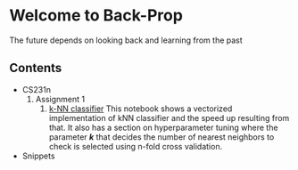 # Welcome to Back-Prop

The future depends on looking back and learning from the past

## Contents
* CS231n
    1. Assignment 1
        1. [k-NN classifier](https://github.com/back-prop/back-prop.github.io/blob/master/CS231N/assignment1/knn.ipynb)
        This notebook shows a vectorized implementation of kNN classifier and the speed up resulting from that. It also has a section on hyperparameter tuning where the parameter ***k*** that decides the number of nearest neighbors to check is selected using n-fold cross validation.
* Snippets
